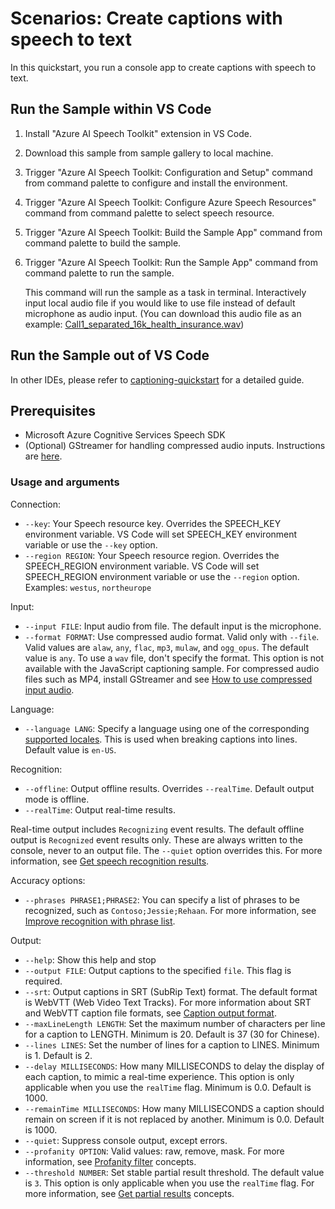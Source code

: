 # Scenarios: Create captions with speech to text
In this quickstart, you run a console app to create captions with speech to text.

## Run the Sample within VS Code
1. Install "Azure AI Speech Toolkit" extension in VS Code.
2. Download this sample from sample gallery to local machine.
3. Trigger "Azure AI Speech Toolkit: Configuration and Setup" command from command palette to configure and install the environment.
3. Trigger "Azure AI Speech Toolkit: Configure Azure Speech Resources" command from command palette to select speech resource.
4. Trigger "Azure AI Speech Toolkit: Build the Sample App" command from command palette to build the sample.
5. Trigger "Azure AI Speech Toolkit: Run the Sample App" command from command palette to run the sample.

    This command will run the sample as a task in terminal. Interactively input local audio file if you would like to use file instead of default microphone as audio input. (You can download this audio file as an example: [Call1_separated_16k_health_insurance.wav](https://github.com/Azure-Samples/cognitive-services-speech-sdk/raw/master/scenarios/call-center/sampledata/Call1_separated_16k_health_insurance.wav))

## Run the Sample out of VS Code
In other IDEs, please refer to [captioning-quickstart](https://learn.microsoft.com/en-us/azure/ai-services/speech-service/captioning-quickstart?tabs=windows%2Cterminal&pivots=programming-language-csharp) for a detailed guide.

## Prerequisites
- Microsoft Azure Cognitive Services Speech SDK
- (Optional) GStreamer for handling compressed audio inputs. Instructions are [here](https://docs.microsoft.com/azure/cognitive-services/speech-service/how-to-use-codec-compressed-audio-input-streams).

### Usage and arguments

Connection:

* `--key`: Your Speech resource key. Overrides the SPEECH_KEY environment variable. VS Code will set SPEECH_KEY environment variable or use the `--key` option.
* `--region REGION`: Your Speech resource region. Overrides the SPEECH_REGION environment variable. VS Code will set SPEECH_REGION environment variable or use the `--region` option. Examples: `westus`, `northeurope`

Input:

* `--input FILE`: Input audio from file. The default input is the microphone. 
* `--format FORMAT`: Use compressed audio format. Valid only with `--file`. Valid values are `alaw`, `any`, `flac`, `mp3`, `mulaw`, and `ogg_opus`. The default value is `any`. To use a `wav` file, don't specify the format. This option is not available with the JavaScript captioning sample. For compressed audio files such as MP4, install GStreamer and see [How to use compressed input audio](~/articles/cognitive-services/speech-service/how-to-use-codec-compressed-audio-input-streams.md). 

Language:

* `--language LANG`: Specify a language using one of the corresponding [supported locales](~/articles/cognitive-services/speech-service/language-support.md?tabs=stt-tts). This is used when breaking captions into lines. Default value is `en-US`.

Recognition:

* `--offline`: Output offline results. Overrides `--realTime`. Default output mode is offline.
* `--realTime`: Output real-time results. 

Real-time output includes `Recognizing` event results. The default offline output is `Recognized` event results only. These are always written to the console, never to an output file. The `--quiet` option overrides this. For more information, see [Get speech recognition results](~/articles/cognitive-services/speech-service/get-speech-recognition-results.md).

Accuracy options:

* `--phrases PHRASE1;PHRASE2`: You can specify a list of phrases to be recognized, such as `Contoso;Jessie;Rehaan`. For more information, see [Improve recognition with phrase list](~/articles/cognitive-services/speech-service/improve-accuracy-phrase-list.md).

Output:

* `--help`: Show this help and stop
* `--output FILE`: Output captions to the specified `file`. This flag is required.
* `--srt`: Output captions in SRT (SubRip Text) format. The default format is WebVTT (Web Video Text Tracks). For more information about SRT and WebVTT caption file formats, see [Caption output format](~/articles/cognitive-services/speech-service/captioning-concepts.md#caption-output-format).
* `--maxLineLength LENGTH`: Set the maximum number of characters per line for a caption to LENGTH. Minimum is 20. Default is 37 (30 for Chinese).
* `--lines LINES`: Set the number of lines for a caption to LINES. Minimum is 1. Default is 2.
* `--delay MILLISECONDS`: How many MILLISECONDS to delay the display of each caption, to mimic a real-time experience. This option is only applicable when you use the `realTime` flag. Minimum is 0.0. Default is 1000.
* `--remainTime MILLISECONDS`: How many MILLISECONDS a caption should remain on screen if it is not replaced by another. Minimum is 0.0. Default is 1000.
* `--quiet`: Suppress console output, except errors.
* `--profanity OPTION`: Valid values: raw, remove, mask. For more information, see [Profanity filter](~/articles/cognitive-services/speech-service/display-text-format.md#profanity-filter) concepts.
* `--threshold NUMBER`: Set stable partial result threshold. The default value is `3`. This option is only applicable when you use the `realTime` flag. For more information, see [Get partial results](~/articles/cognitive-services/speech-service/captioning-concepts.md#get-partial-results) concepts.